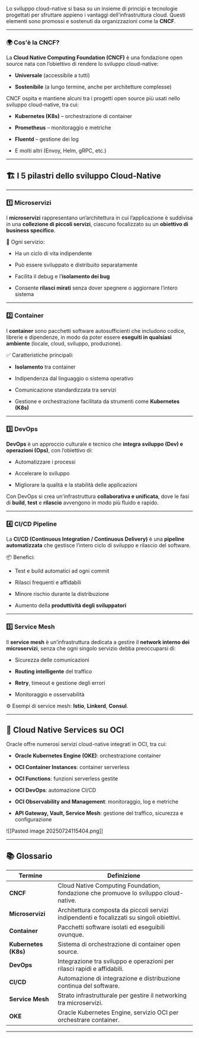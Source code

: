 Lo sviluppo cloud-native si basa su un insieme di principi e tecnologie progettati per sfruttare appieno i vantaggi dell’infrastruttura cloud. Questi elementi sono promossi e sostenuti da organizzazioni come la **CNCF**.

---

### 🌍 Cos'è la CNCF?

La **Cloud Native Computing Foundation (CNCF)** è una fondazione open source nata con l’obiettivo di rendere lo sviluppo cloud-native:

- **Universale** (accessibile a tutti)
    
- **Sostenibile** (a lungo termine, anche per architetture complesse)
    

CNCF ospita e mantiene alcuni tra i progetti open source più usati nello sviluppo cloud-native, tra cui:

- **Kubernetes (K8s)** – orchestrazione di container
    
- **Prometheus** – monitoraggio e metriche
    
- **Fluentd** – gestione dei log
    
- E molti altri (Envoy, Helm, gRPC, etc.)
    

---

## 🏗️ I 5 pilastri dello sviluppo Cloud-Native

---

### 1️⃣ Microservizi

I **microservizi** rappresentano un’architettura in cui l’applicazione è suddivisa in una **collezione di piccoli servizi**, ciascuno focalizzato su un **obiettivo di business specifico**.

🔹 Ogni servizio:

- Ha un ciclo di vita indipendente
    
- Può essere sviluppato e distribuito separatamente
    
- Facilita il debug e l’**isolamento dei bug**
    
- Consente **rilasci mirati** senza dover spegnere o aggiornare l’intero sistema
    

---

### 2️⃣ Container

I **container** sono pacchetti software autosufficienti che includono codice, librerie e dipendenze, in modo da poter essere **eseguiti in qualsiasi ambiente** (locale, cloud, sviluppo, produzione).

✅ Caratteristiche principali:

- **Isolamento** tra container
    
- Indipendenza dal linguaggio o sistema operativo
    
- Comunicazione standardizzata tra servizi
    
- Gestione e orchestrazione facilitata da strumenti come **Kubernetes (K8s)**
    

---

### 3️⃣ DevOps

**DevOps** è un approccio culturale e tecnico che **integra sviluppo (Dev) e operazioni (Ops)**, con l’obiettivo di:

- Automatizzare i processi
    
- Accelerare lo sviluppo
    
- Migliorare la qualità e la stabilità delle applicazioni
    

Con DevOps si crea un'infrastruttura **collaborativa e unificata**, dove le fasi di **build**, **test** e **rilascio** avvengono in modo più fluido e rapido.

---

### 4️⃣ CI/CD Pipeline

La **CI/CD (Continuous Integration / Continuous Delivery)** è una **pipeline automatizzata** che gestisce l’intero ciclo di sviluppo e rilascio del software.

📦 Benefici:

- Test e build automatici ad ogni commit
    
- Rilasci frequenti e affidabili
    
- Minore rischio durante la distribuzione
    
- Aumento della **produttività degli sviluppatori**
    

---

### 5️⃣ Service Mesh

Il **service mesh** è un’infrastruttura dedicata a gestire il **network interno dei microservizi**, senza che ogni singolo servizio debba preoccuparsi di:

- Sicurezza delle comunicazioni
    
- **Routing intelligente** del traffico
    
- **Retry**, timeout e gestione degli errori
    
- Monitoraggio e osservabilità
    

⚙️ Esempi di service mesh: **Istio**, **Linkerd**, **Consul**.

---

## 🔧 Cloud Native Services su OCI

Oracle offre numerosi servizi cloud-native integrati in OCI, tra cui:

- **Oracle Kubernetes Engine (OKE)**: orchestrazione container
    
- **OCI Container Instances**: container serverless
    
- **OCI Functions**: funzioni serverless gestite
    
- **OCI DevOps**: automazione CI/CD
    
- **OCI Observability and Management**: monitoraggio, log e metriche
    
- **API Gateway, Vault, Service Mesh**: gestione del traffico, sicurezza e configurazione
    

![[Pasted image 20250724115404.png]]

---

## 📚 Glossario

|Termine|Definizione|
|---|---|
|**CNCF**|Cloud Native Computing Foundation, fondazione che promuove lo sviluppo cloud-native.|
|**Microservizi**|Architettura composta da piccoli servizi indipendenti e focalizzati su singoli obiettivi.|
|**Container**|Pacchetti software isolati ed eseguibili ovunque.|
|**Kubernetes (K8s)**|Sistema di orchestrazione di container open source.|
|**DevOps**|Integrazione tra sviluppo e operazioni per rilasci rapidi e affidabili.|
|**CI/CD**|Automazione di integrazione e distribuzione continua del software.|
|**Service Mesh**|Strato infrastrutturale per gestire il networking tra microservizi.|
|**OKE**|Oracle Kubernetes Engine, servizio OCI per orchestrare container.|

---



